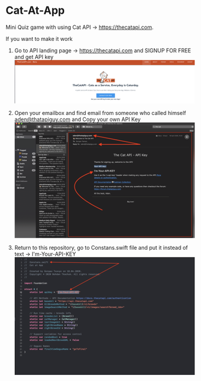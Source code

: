 # Cat-At-App
Mini Quiz game with using Cat API -> https://thecatapi.com.

If you want to make it work 

1. Go to API landing page -> https://thecatapi.com and SIGNUP FOR FREE and get API key
![Alt text](/ScreensForReadme/1.png "Screen1")

2. Open your emailbox and find email from someone who called himself aden@thatapiguy.com and  Copy your own API Key
![Alt text](/ScreensForReadme/2.png "Screen2")

3. Return to this repository, go to Constans.swift file and put it instead of text -> I'm-Your-API-KEY
![Alt text](/ScreensForReadme/3.png "Screen3")
